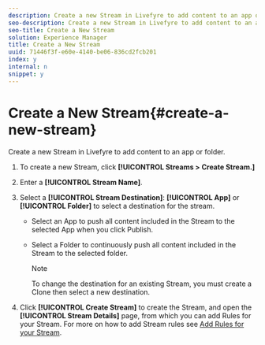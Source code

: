 ```yaml
---
description: Create a new Stream in Livefyre to add content to an app or folder.
seo-description: Create a new Stream in Livefyre to add content to an app or folder.
seo-title: Create a New Stream
solution: Experience Manager
title: Create a New Stream
uuid: 71446f3f-e60e-4140-be06-836cd2fcb201
index: y
internal: n
snippet: y
---
```


# Create a New Stream{#create-a-new-stream}

Create a new Stream in Livefyre to add content to an app or folder.

1. To create a new Stream, click **[!UICONTROL Streams > Create Stream.]**
1. Enter a **[!UICONTROL Stream Name]**.
1. Select a **[!UICONTROL Stream Destination]**: **[!UICONTROL App]** or **[!UICONTROL Folder]** to select a destination for the stream.

    * Select an App to push all content included in the Stream to the selected App when you click Publish.
    * Select a Folder to continuously push all content included in the Stream to the selected folder.

       >[!NOTE]
       >
       >To change the destination for an existing Stream, you must create a Clone then select a new destination.

1. Click **[!UICONTROL Create Stream]** to create the Stream, and open the **[!UICONTROL Stream Details]** page, from which you can add Rules for your Stream. For more on how to add Stream rules see [Add Rules for your Stream](t-add-rules-for-your-stream.md#t_add_rules_for_your_stream).
